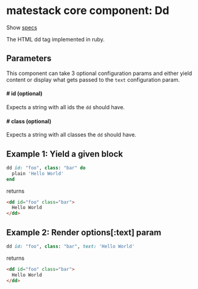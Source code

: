 # matestack core component: Dd

Show [specs](/spec/usage/components/dd_spec.rb)

The HTML dd tag implemented in ruby.

## Parameters

This component can take 3 optional configuration params and either yield content or display what gets passed to the `text` configuration param.

#### # id (optional)
Expects a string with all ids the `dd` should have.

#### # class (optional)
Expects a string with all classes the `dd` should have.

## Example 1: Yield a given block

```ruby
dd id: "foo", class: "bar" do
  plain 'Hello World'
end
```

returns

```html
<dd id="foo" class="bar">
  Hello World
</dd>
```

## Example 2: Render options[:text] param

```ruby
dd id: "foo", class: "bar", text: 'Hello World'
```

returns

```html
<dd id="foo" class="bar">
  Hello World
</dd>
```

